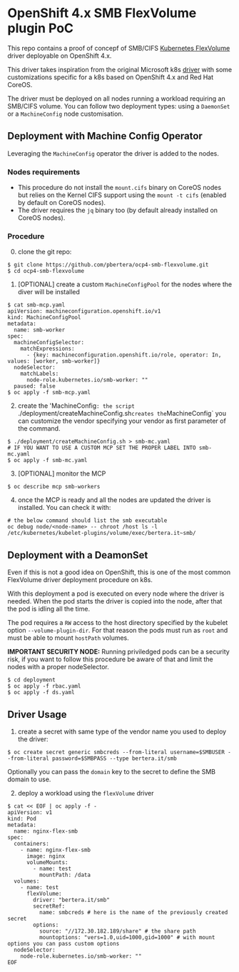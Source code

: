 # OpenShift 4.x SMB FlexVolume plugin PoC

This repo contains a proof of concepf of SMB/CIFS [Kubernetes FlexVolume](https://github.com/kubernetes/community/blob/master/contributors/devel/sig-storage/flexvolume.md) driver deployable on OpenShift 4.x.

This driver takes inspiration from the original Microsoft k8s [driver](https://github.com/Azure/kubernetes-volume-drivers/tree/master/flexvolume/smb) with some customizations specific for a k8s based on OpenShift 4.x and Red Hat CoreOS.

The driver must be deployed on all nodes running a workload requiring an SMB/CIFS volume.
You can follow two deployment types: using a `DaemonSet` or a `MachineConfig` node customisation.

## Deployment with Machine Config Operator

Leveraging the `MachineConfig` operator the driver is added to the nodes.

### Nodes requirements

- This procedure do not install the `mount.cifs` binary on CoreOS nodes but relies on the Kernel CIFS support using the `mount -t cifs` (enabled by default on CoreOS nodes).
- The driver requires the `jq` binary too (by default already installed on CoreOS nodes).

### Procedure

0. clone the git repo: 
```
$ git clone https://github.com/pbertera/ocp4-smb-flexvolume.git
$ cd ocp4-smb-flexvolume
```

1. [OPTIONAL] create a custom `MachineConfigPool` for the nodes where the diver will be installed
```
$ cat smb-mcp.yaml
apiVersion: machineconfiguration.openshift.io/v1
kind: MachineConfigPool
metadata:
  name: smb-worker
spec:
  machineConfigSelector:
    matchExpressions:
      - {key: machineconfiguration.openshift.io/role, operator: In, values: [worker, smb-worker]}
  nodeSelector:
    matchLabels:
      node-role.kubernetes.io/smb-worker: ""
  paused: false
$ oc apply -f smb-mcp.yaml
```

2. create the 'MachineConfig`: the script `./deployment/createMachineConfig.sh` creates the `MachineConfig` you can customize the vendor specifying your vendor as first parameter of the command.
```
$ ./deployment/createMachineConfig.sh > smb-mc.yaml 
# IF YOU WANT TO USE A CUSTOM MCP SET THE PROPER LABEL INTO smb-mc.yaml
$ oc apply -f smb-mc.yaml
```

3. [OPTIONAL] monitor the MCP
```
$ oc describe mcp smb-workers
```

4. once the MCP is ready and all the nodes are updated the driver is installed. You can check it with:
```
# the below command should list the smb executable
oc debug node/<node-name> -- chroot /host ls -l /etc/kubernetes/kubelet-plugins/volume/exec/bertera.it~smb/
```

## Deployment with a DeamonSet

Even if this is not a good idea on OpenShift, this is one of the most common FlexVolume driver deployment procedure on k8s.

With this deployment a pod is executed on every node where the driver is needed.
When the pod starts the driver is copied into the node, after that the pod is idling all the time.

The pod requires a `RW` access to the host directory specified by the kubelet option `--volume-plugin-dir`. For that reason the pods must run as `root` and must be able to mount `hostPath` volumes.

**IMPORTANT SECURITY NODE:** Running priviledged pods can be a security risk, if you want to follow this procedure be aware of that and limit the nodes with a proper nodeSelector.

```
$ cd deployment
$ oc apply -f rbac.yaml
$ oc apply -f ds.yaml
```

## Driver Usage

1. create a secret with same type of the vendor name you used to deploy the driver:
```
$ oc create secret generic smbcreds --from-literal username=$SMBUSER --from-literal password=$SMBPASS --type bertera.it/smb
```

Optionally you can pass the `domain` key to the secret to define the SMB domain to use.

2. deploy a workload using the `flexVolume` driver
```
$ cat << EOF | oc apply -f -
apiVersion: v1
kind: Pod
metadata:
  name: nginx-flex-smb
spec:
  containers:
    - name: nginx-flex-smb
      image: nginx
      volumeMounts:
        - name: test
          mountPath: /data
  volumes:
    - name: test
      flexVolume:
        driver: "bertera.it/smb"
        secretRef:
          name: smbcreds # here is the name of the previously created secret
        options:
          source: "//172.30.182.189/share" # the share path
          mountoptions: "vers=1.0,uid=1000,gid=1000" # with mount options you can pass custom options
  nodeSelector:
    node-role.kubernetes.io/smb-worker: ""
EOF
```
